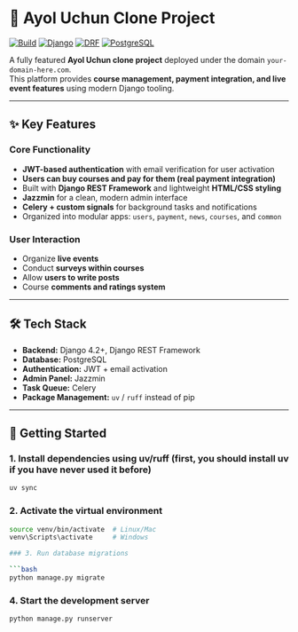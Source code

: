 # 🌸 Ayol Uchun Clone Project

[![Build](https://img.shields.io/badge/build-passing-brightgreen)]()
[![Django](https://img.shields.io/badge/django-4.2+-green)]()
[![DRF](https://img.shields.io/badge/drf-3.x-red)]()
[![PostgreSQL](https://img.shields.io/badge/postgresql-15+-blue)]()

A fully featured **Ayol Uchun clone project** deployed under the domain `your-domain-here.com`.  
This platform provides **course management, payment integration, and live event features** using modern Django tooling.

---

## ✨ Key Features

### Core Functionality
- **JWT-based authentication** with email verification for user activation  
- **Users can buy courses and pay for them (real payment integration)**  
- Built with **Django REST Framework** and lightweight **HTML/CSS styling**  
- **Jazzmin** for a clean, modern admin interface  
- **Celery + custom signals** for background tasks and notifications  
- Organized into modular apps: `users`, `payment`, `news`, `courses`, and `common`  

### User Interaction
- Organize **live events**  
- Conduct **surveys within courses**  
- Allow **users to write posts**  
- Course **comments and ratings system**  

---

## 🛠 Tech Stack

- **Backend:** Django 4.2+, Django REST Framework  
- **Database:** PostgreSQL  
- **Authentication:** JWT + email activation  
- **Admin Panel:** Jazzmin  
- **Task Queue:** Celery  
- **Package Management:** `uv` / `ruff` instead of pip  

---

## 🚀 Getting Started

### 1. Install dependencies using uv/ruff (first, you should install uv if you have never used it before)

```bash
uv sync
```

### 2. Activate the virtual environment  
```bash
source venv/bin/activate  # Linux/Mac
venv\Scripts\activate     # Windows

### 3. Run database migrations

```bash
python manage.py migrate
```

### 4. Start the development server

```bash
python manage.py runserver
```

